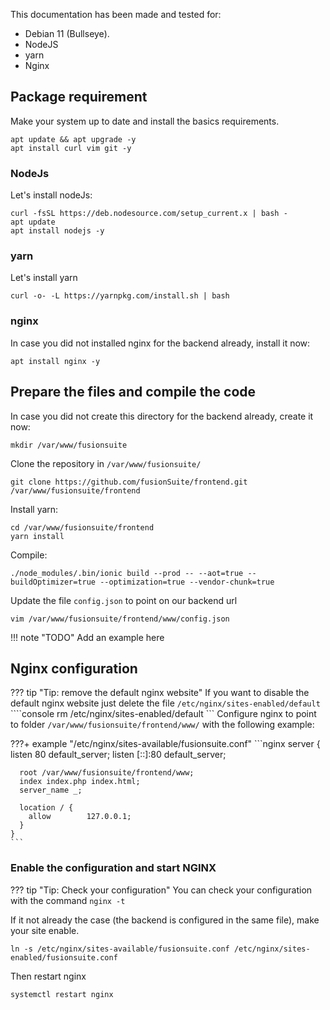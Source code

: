 This documentation has been made and tested for:  

- Debian 11 (Bullseye).  
- NodeJS
- yarn
- Nginx

## Package requirement

Make your system up to date and install the basics requirements.
```console
apt update && apt upgrade -y
apt install curl vim git -y
```

### NodeJs

Let's install nodeJs:
```console
curl -fsSL https://deb.nodesource.com/setup_current.x | bash -
apt update
apt install nodejs -y
```

### yarn

Let's install yarn
```console
curl -o- -L https://yarnpkg.com/install.sh | bash
```

### nginx

In case you did not installed nginx for the backend already, install it now:
```console
apt install nginx -y
```

## Prepare the files and compile the code

In case you did not create this directory for the backend already, create it now:
```console
mkdir /var/www/fusionsuite
```

Clone the repository in `/var/www/fusionsuite/`
```console
git clone https://github.com/fusionSuite/frontend.git /var/www/fusionsuite/frontend
```

Install yarn:
```console
cd /var/www/fusionsuite/frontend
yarn install
```

Compile:
```console
./node_modules/.bin/ionic build --prod -- --aot=true --buildOptimizer=true --optimization=true --vendor-chunk=true
```

Update the file `config.json` to point on our backend url
```console
vim /var/www/fusionsuite/frontend/www/config.json
```

!!! note "TODO"
    Add an example here

## Nginx configuration

??? tip "Tip: remove the default nginx website"
    If you want to disable the default nginx website just delete the file `/etc/nginx/sites-enabled/default`
    ````console
    rm /etc/nginx/sites-enabled/default
    ```
Configure nginx to point to folder `/var/www/fusionsuite/frontend/www/` with the following example:

???+ example "/etc/nginx/sites-available/fusionsuite.conf"
    ```nginx
    server {
      listen 80 default_server;
      listen [::]:80 default_server;

      root /var/www/fusionsuite/frontend/www;
      index index.php index.html;
      server_name _;

      location / {
        allow        127.0.0.1;
      }
    }
    ```

### Enable the configuration and start NGINX

??? tip "Tip: Check your configuration"
    You can check your configuration with the command `nginx -t`

If it not already the case (the backend is configured in the same file), make your site enable.
```console
ln -s /etc/nginx/sites-available/fusionsuite.conf /etc/nginx/sites-enabled/fusionsuite.conf
```

Then restart nginx
```console
systemctl restart nginx
```

